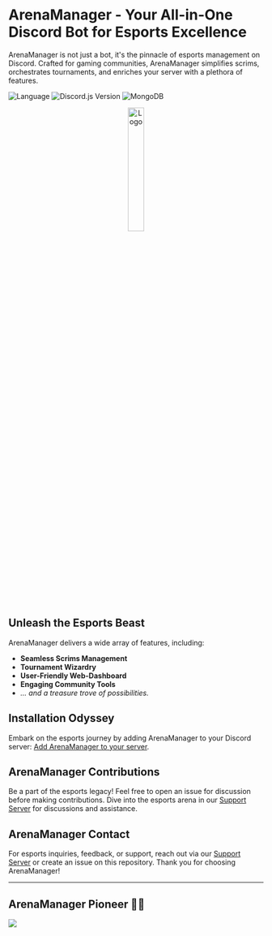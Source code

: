 # ArenaManager - Your All-in-One Discord Bot for Esports Excellence

ArenaManager is not just a bot, it's the pinnacle of esports management on Discord. Crafted for gaming communities, ArenaManager simplifies scrims, orchestrates tournaments, and enriches your server with a plethora of features. 

![Language](https://img.shields.io/badge/javascript-blue?logo=javascript)
![Discord.js Version](https://img.shields.io/badge/lib-discord.js_v14-blue)
![MongoDB](https://img.shields.io/badge/MongoDB-blue?logo=mongodb)


<div align="center">
  <img src="https://cdn.discordapp.com/attachments/1159504274938675312/1206586330168168528/arena-manager-main.png?ex=65dc8c16&is=65ca1716&hm=22e0f6c7fb48982af99dbeb6bb20d62bf0d5a18b3d09f5de4f99c751f12ce437&" alt="Logo" width="25%">
</div>

## Unleash the Esports Beast
ArenaManager delivers a wide array of features, including:

- **Seamless Scrims Management**
- **Tournament Wizardry**
- **User-Friendly Web-Dashboard**
- **Engaging Community Tools**
- *... and a treasure trove of possibilities.*

## Installation Odyssey
Embark on the esports journey by adding ArenaManager to your Discord server: [Add ArenaManager to your server](https://discord.com/api/oauth2/authorize?client_id=1184449900541378641&permissions=8&scope=bot). 

## ArenaManager Contributions

Be a part of the esports legacy! Feel free to open an issue for discussion before making contributions. Dive into the esports arena in our [Support Server](https://discord.gg/Q52p7cuBHY) for discussions and assistance.

## ArenaManager Contact
For esports inquiries, feedback, or support, reach out via our [Support Server](https://discord.gg/Q52p7cuBHY) or create an issue on this repository. Thank you for choosing ArenaManager!

--- 

## ArenaManager Pioneer 👨‍💻
 
<a href="https://github.com/arenamanagerofficial/arenamanager/graphs/contributors">
  <img src="https://contrib.rocks/image?repo=arenamanagerofficial/arenamanager">
  
</a>




